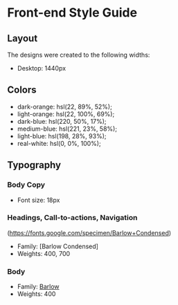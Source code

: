 # Front-end Style Guide

## Layout

The designs were created to the following widths:

- Desktop: 1440px

## Colors

- dark-orange: hsl(22, 89%, 52%);
- light-orange: hsl(22, 100%, 69%);
- dark-blue: hsl(220, 50%, 17%);
- medium-blue: hsl(221, 23%, 58%);
- light-blue: hsl(198, 28%, 93%);
- real-white: hsl(0, 0%, 100%);

## Typography

### Body Copy

- Font size: 18px

### Headings, Call-to-actions, Navigation
(https://fonts.google.com/specimen/Barlow+Condensed)
- Family: [Barlow Condensed]
- Weights: 400, 700

### Body

- Family: [Barlow](https://fonts.google.com/specimen/Barlow)
- Weights: 400
